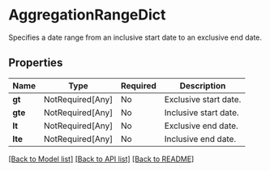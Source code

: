 # AggregationRangeDict

Specifies a date range from an inclusive start date to an exclusive end date.

## Properties
| Name | Type | Required | Description |
| ------------ | ------------- | ------------- | ------------- |
**gt** | NotRequired[Any] | No | Exclusive start date. |
**gte** | NotRequired[Any] | No | Inclusive start date. |
**lt** | NotRequired[Any] | No | Exclusive end date. |
**lte** | NotRequired[Any] | No | Inclusive end date. |


[[Back to Model list]](../../README.md#documentation-for-models) [[Back to API list]](../../README.md#documentation-for-api-endpoints) [[Back to README]](../../README.md)
